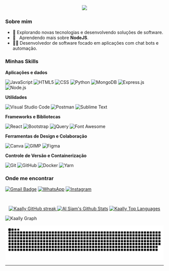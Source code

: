 <div align="center">
  <img src="https://i.pinimg.com/originals/2e/2b/97/2e2b97b6d744c9d17ca878c900fad4e3.jpg" />
</div>

<h3> Sobre mim</h3>

- 🤔 Explorando novas tecnologias e desenvolvendo soluções de software.
- 🌱 &nbsp; Aprendendo mais sobre **NodeJS**.
- 👨‍💻 Desenvolvedor de software focado em aplicações com chat bots e automação.

<h3> Minhas Skills </h3>


**Aplicações e dados**

![JavaScript](https://img.shields.io/badge/-JavaScript-333333?style=flat&logo=javascript)
![HTML5](https://img.shields.io/badge/-HTML5-333333?style=flat&logo=HTML5)
![CSS](https://img.shields.io/badge/-CSS-333333?style=flat&logo=CSS3&logoColor=1572B6)
![Python](https://img.shields.io/badge/-PYTHON-333333?style=flat&logo=PYTHON&)
![MongoDB](https://img.shields.io/badge/-MongoDB-333333?style=flat&logo=mongodb)
![Express.js](https://img.shields.io/badge/-Express.js-333333?style=flat&logo=express)
![Node.js](https://img.shields.io/badge/-Node.js-333333?style=flat&logo=node.js)

**Utilidades**

![Visual Studio Code](https://img.shields.io/badge/-Visual%20Studio%20Code-333333?style=flat&logo=visual-studio-code&logoColor=007ACC)
![Postman](https://img.shields.io/badge/-Postman-333333?style=flat&logo=postman)
![Sublime Text](https://img.shields.io/badge/-Sublime%20Text-333333?style=flat&logo=sublime-text&logoColor=FF9800)

**Frameworks e Bibliotecas**

![React](https://img.shields.io/badge/-React-333333?style=flat&logo=react)
![Bootstrap](https://img.shields.io/badge/-Bootstrap-333333?style=flat&logo=bootstrap&logoColor=563D7C)
![jQuery](https://img.shields.io/badge/-jQuery-333333?style=flat&logo=jquery&logoColor=0769AD)
![Font Awesome](https://img.shields.io/badge/-Font%20Awesome-333333?style=flat&logo=font-awesome&logoColor=339AF0)

**Ferramentas de Design e Colaboração**

![Canva](https://img.shields.io/badge/-Canva-333333?style=flat&logo=canva)
![GIMP](https://img.shields.io/badge/-GIMP-333333?style=flat&logo=gimp&logoColor=5C5543)
![Figma](https://img.shields.io/badge/-Figma-333333?style=flat&logo=figma&logoColor=007ACC)

**Controle de Versão e Containerização**

![Git](https://img.shields.io/badge/-Git-333333?style=flat&logo=git)
![GitHub](https://img.shields.io/badge/-GitHub-333333?style=flat&logo=github)
![Docker](https://img.shields.io/badge/-Docker-333333?style=flat&logo=docker)
![Yarn](https://img.shields.io/badge/-Yarn-333333?style=flat&logo=yarn&logoColor=2C8EBB)

<h3>Onde me encontrar</h3>

[![Gmail Badge](https://img.shields.io/badge/-kaikygomesribeiroof%40gmail.com-D14836?style=flat&logo=Gmail&logoColor=white)](mailto:kaikygomesribeiroof@gmail.com) 
[![WhatsApp](https://img.shields.io/badge/-+5595991264582-25D366?style=flat&logo=whatsapp&logoColor=white)](https://wa.me/5595991264582)  [![Instagram](https://img.shields.io/badge/-kaikygr-E4405F?style=flat&logo=instagram&logoColor=white)](https://www.instagram.com/kaikygr/)

</br>

<p align="center">
  <a href="https://github.com/Kaally">
    <img src="https://github-readme-streak-stats.herokuapp.com/?user=Kaally&theme=radical&border=7F3FBF&background=0D1117" alt="Kaally GitHub streak"/>
  </a>
<a> 
  <a href="https://github.com/alsiam"><img alt="Al Siam's Github Stats" src="https://denvercoder1-github-readme-stats.vercel.app/api?username=Kaally&show_icons=true&count_private=true&theme=react&border_color=7F3FBF&bg_color=0D1117&title_color=F85D7F&icon_color=F8D866" height="192px" width="49.5%"/></a>
  <a href="https://github.com/Kaally"><img alt="Kaally Top Languages" src="https://denvercoder1-github-readme-stats.vercel.app/api/top-langs/?username=Kaally&langs_count=8&layout=compact&theme=react&border_color=7F3FBF&bg_color=0D1117&title_color=F85D7F&icon_color=F8D866" height="192px" width="49.5%"/></a>
  <br/>
</a>
  
![Kaally Graph](https://github-readme-activity-graph.vercel.app/graph?username=Kaally&custom_title=Kaally%20%20GitHub%20Activity%20Graph&bg_color=0D1117&color=7F3FBF&line=7F3FBF&point=7F3FBF&area_color=FFFFFF&title_color=FFFFFF&area=true)

</p>
  <source media="(prefers-color-scheme: dark)" srcset="https://raw.githubusercontent.com/platane/platane/output/github-contribution-grid-snake-dark.svg">
  <source media="(prefers-color-scheme: )" srcset="https://raw.githubusercontent.com/platane/platane/output/github-contribution-grid-snake.svg">
  <img alt="github contribution grid snake animation" src="https://raw.githubusercontent.com/platane/platane/output/github-contribution-grid-snake.svg">
</picture>
<hr/>
<br/>




